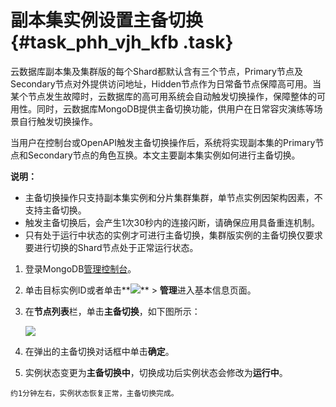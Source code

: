 # 副本集实例设置主备切换 {#task_phh_vjh_kfb .task}

云数据库副本集及集群版的每个Shard都默认含有三个节点，Primary节点及Secondary节点对外提供访问地址，Hidden节点作为日常备节点保障高可用。当某个节点发生故障时，云数据库的高可用系统会自动触发切换操作，保障整体的可用性。同时，云数据库MongoDB提供主备切换功能，供用户在日常容灾演练等场景自行触发切换操作。

当用户在控制台或OpenAPI触发主备切换操作后，系统将实现副本集的Primary节点和Secondary节点的角色互换。本文主要副本集实例如何进行主备切换。

**说明：** 

-   主备切换操作只支持副本集实例和分片集群集群，单节点实例因架构因素，不支持主备切换。
-   触发主备切换后，会产生1次30秒内的连接闪断，请确保应用具备重连机制。
-   只有处于运行中状态的实例才可进行主备切换，集群版实例的主备切换仅要求要进行切换的Shard节点处于正常运行状态。

1.   登录MongoDB[管理控制台](https://mongodb.console.aliyun.com/#/mongodb/list)。 
2.   单击目标实例ID或者单击**![](http://docs-aliyun.cn-hangzhou.oss.aliyun-inc.com/assets/pic/54529/cn_zh/1520491271114/dd.png)** \> **管理**进入基本信息页面。 
3.  在**节点列表**栏，单击**主备切换**，如下图所示： 

    ![](http://static-aliyun-doc.oss-cn-hangzhou.aliyuncs.com/assets/img/6740/154149778813848_zh-CN.png)

4.   在弹出的主备切换对话框中单击**确定**。 
5.   实例状态变更为**主备切换中**，切换成功后实例状态会修改为**运行中**。 

    约1分钟左右，实例状态恢复正常，主备切换完成。


